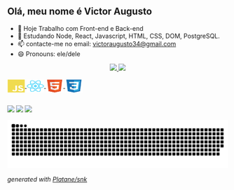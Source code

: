 ## Olá, meu nome é Victor Augusto

- 🔭 Hoje Trabalho com Front-end e Back-end
- 🌱 Estudando Node, React, Javascript, HTML, CSS, DOM, PostgreSQL.
- 📫 contacte-me no email: victoraugusto34@gmail.com
- 😄 Pronouns: ele/dele

<div align="center">
  <a href="https://github.com/ZynihVic">
  <img height="180em" src="https://github-readme-stats.vercel.app/api?username=ZynihVic&show_icons=true&theme=dracula&include_all_commits=false&count_private=true"/>
  <img height="170em" src="https://github-readme-stats.vercel.app/api/top-langs/?username=ZynihVic&layout=compact&langs_count=7&theme=dracula"/>
</div>

  <div style="display: inline_block"><br>
  <img align="center" alt="Zynih-Js" height="30" width="40" src="https://raw.githubusercontent.com/devicons/devicon/master/icons/javascript/javascript-plain.svg">
  <img align="center" alt="Zynih-React" height="30" width="40" src="https://raw.githubusercontent.com/devicons/devicon/master/icons/react/react-original.svg">
  <img align="center" alt="Zynih-HTML" height="30" width="40" src="https://raw.githubusercontent.com/devicons/devicon/master/icons/html5/html5-original.svg">
  <img align="center" alt="Zynih-CSS" height="30" width="40" src="https://raw.githubusercontent.com/devicons/devicon/master/icons/css3/css3-original.svg">
</div>
  
 ##
  
  <div> 
  
  <a href= "https://www.instagram.com/victor.jsz/"><img src="https://img.shields.io/badge/-Instagram-%23E4405F?style=for-the-badge&logo=instagram&logoColor=white" target="_blank"></a> 
  <a href = "mailto:victoraugusto34@gmail.com"><img src="https://img.shields.io/badge/-Gmail-%23333?style=for-the-badge&logo=gmail&logoColor=white" target="_blank"></a>
  <a href="https://www.linkedin.com/in/victor-augusto-278069264/"><img src="https://img.shields.io/badge/-LinkedIn-%230077B5?style=for-the-badge&logo=linkedin&logoColor=white" target="_blank"></a> 
 
  <picture>
  <source media="(prefers-color-scheme: dark)" srcset="https://raw.githubusercontent.com/ZynihVic/ZynihVic/output/github-contribution-grid-snake-dark.svg">
  <source media="(prefers-color-scheme: light)" srcset="https://raw.githubusercontent.com/ZynihVic/ZynihVic/output/github-contribution-grid-snake.svg">
  <img alt="github contribution grid snake animation" src="https://raw.githubusercontent.com/ZynihVic/ZynihVic/output/github-contribution-grid-snake.svg">
</picture>

_generated with [Platane/snk](https://github.com/Platane/snk)_
</div>
